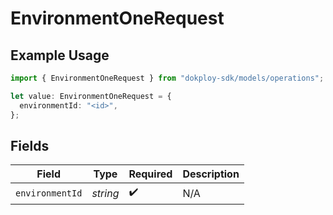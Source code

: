 # EnvironmentOneRequest

## Example Usage

```typescript
import { EnvironmentOneRequest } from "dokploy-sdk/models/operations";

let value: EnvironmentOneRequest = {
  environmentId: "<id>",
};
```

## Fields

| Field              | Type               | Required           | Description        |
| ------------------ | ------------------ | ------------------ | ------------------ |
| `environmentId`    | *string*           | :heavy_check_mark: | N/A                |